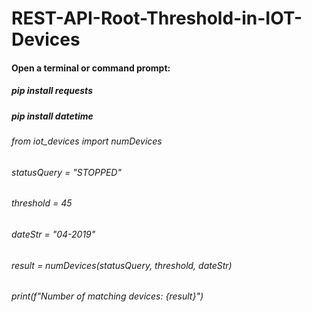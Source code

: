 # REST-API-Root-Threshold-in-IOT-Devices
#### Open a terminal or command prompt:
##### pip install requests
##### pip install datetime
###### from iot_devices import numDevices
###### statusQuery = "STOPPED"
###### threshold = 45
###### dateStr = "04-2019"

###### result = numDevices(statusQuery, threshold, dateStr)
###### print(f"Number of matching devices: {result}")
